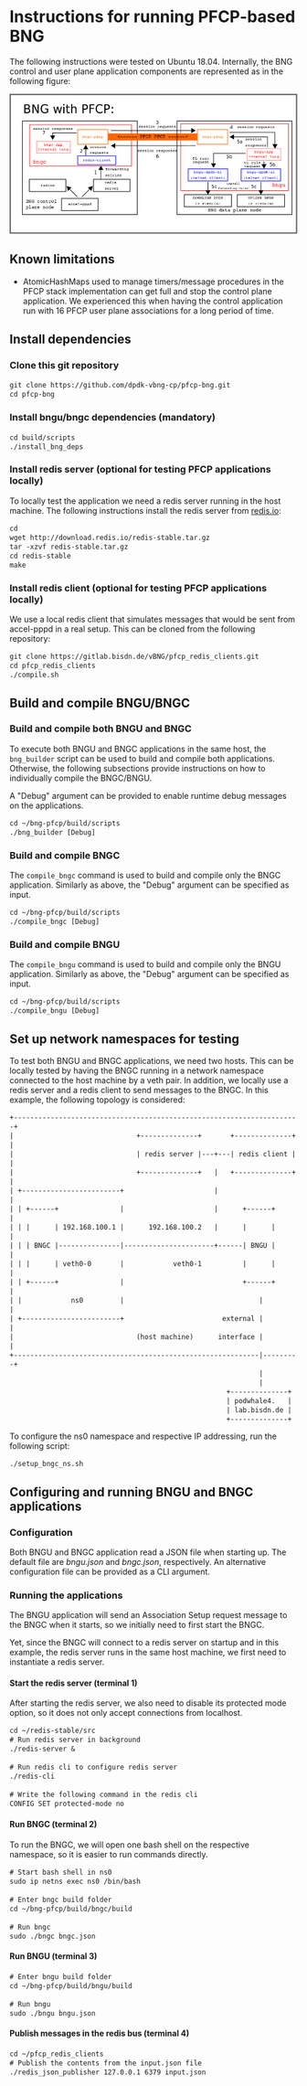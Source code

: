 # Instructions for running PFCP-based BNG

The following instructions were tested on Ubuntu 18.04. Internally, the BNG control and user plane application components are represented as in the following figure:

![bng-pfcp-architecture](vbng-pfcp-v3.png)

## Known limitations

* AtomicHashMaps used to manage timers/message procedures in the PFCP stack implementation can get full and stop the control plane application. We experienced this when having the control application run with 16 PFCP user plane associations for a long period of time.

## Install dependencies

### Clone this git repository

```
git clone https://github.com/dpdk-vbng-cp/pfcp-bng.git
cd pfcp-bng
```

### Install bngu/bngc dependencies (mandatory)

```
cd build/scripts
./install_bng_deps
```

### Install redis server (optional for testing PFCP applications locally)

To locally test the application we need a redis server running in the host machine. The following instructions install the redis server from [redis.io](https://redis.io/):

```
cd
wget http://download.redis.io/redis-stable.tar.gz
tar -xzvf redis-stable.tar.gz
cd redis-stable
make
```

### Install redis client (optional for testing PFCP applications locally)

We use a local redis client that simulates messages that would be sent from accel-pppd in a real setup. This can be cloned from the following repository:

```
git clone https://gitlab.bisdn.de/vBNG/pfcp_redis_clients.git
cd pfcp_redis_clients
./compile.sh
```

## Build and compile BNGU/BNGC

### Build and compile both BNGU and BNGC

To execute both BNGU and BNGC applications in the same host, the `bng_builder` script can be used to build and compile both applications. Otherwise, the following subsections provide instructions on how to individually compile the BNGC/BNGU.

A "Debug" argument can be provided to enable runtime debug messages on the applications.

```
cd ~/bng-pfcp/build/scripts
./bng_builder [Debug]
```

### Build and compile BNGC

The `compile_bngc` command is used to build and compile only the BNGC application. Similarly as above, the "Debug" argument can be specified as input.

```
cd ~/bng-pfcp/build/scripts
./compile_bngc [Debug]
```

### Build and compile BNGU

The `compile_bngu` command is used to build and compile only the BNGU application. Similarly as above, the "Debug" argument can be specified as input.

```
cd ~/bng-pfcp/build/scripts
./compile_bngu [Debug]
```

## Set up network namespaces for testing

To test both BNGU and BNGC applications, we need two hosts. This can be locally tested by having the BNGC running in a network namespace connected to the host machine by a veth pair. In addition, we locally use a redis server and a redis client to send messages to the BNGC. In this example, the following topology is considered:

```
+----------------------------------------------------------------------+
|                              +--------------+       +--------------+ |
|                              | redis server |---+---| redis client | |
|                              +--------------+   |   +--------------+ |
| +------------------------+                      |                    |
| | +------+               |                      |      +------+      |
| | |      | 192.168.100.1 |      192.168.100.2   |      |      |      |
| | | BNGC |---------------|----------------------+------| BNGU |      |
| | |      | veth0-0       |            veth0-1          |      |      |
| | +------+               |                             +------+      |
| |            ns0         |                                 |         |
| +------------------------+                        external |         |
|                              (host machine)      interface |         |
+------------------------------------------------------------|---------+
                                                             |
                                                             |
                                                     +--------------+
                                                     | podwhale4.   |
                                                     | lab.bisdn.de |
                                                     +--------------+
```

To configure the ns0 namespace and respective IP addressing, run the following script:

```
./setup_bngc_ns.sh
```

## Configuring and running BNGU and BNGC applications

### Configuration

Both BNGU and BNGC application read a JSON file when starting up. The default file are *bngu.json* and *bngc.json*, respectively. An alternative configuration file can be provided as a CLI argument.

### Running the applications

The BNGU application will send an Association Setup request message to the BNGC when it starts, so we initially need to first start the BNGC.

Yet, since the BNGC will connect to a redis server on startup and in this example, the redis server runs in the same host machine, we first need to instantiate a redis server.

#### Start the redis server (terminal 1)

After starting the redis server, we also need to disable its protected mode option, so it does not only accept connections from localhost.

```
cd ~/redis-stable/src
# Run redis server in background
./redis-server &

# Run redis cli to configure redis server
./redis-cli

# Write the following command in the redis cli
CONFIG SET protected-mode no
```

#### Run BNGC (terminal 2)

To run the BNGC, we will open one bash shell on the respective namespace, so it is easier to run commands directly.

```
# Start bash shell in ns0
sudo ip netns exec ns0 /bin/bash

# Enter bngc build folder
cd ~/bng-pfcp/build/bngc/build

# Run bngc
sudo ./bngc bngc.json
```


#### Run BNGU (terminal 3)

```
# Enter bngu build folder
cd ~/bng-pfcp/build/bngu/build

# Run bngu
sudo ./bngu bngu.json

```

#### Publish messages in the redis bus (terminal 4)

```
cd ~/pfcp_redis_clients
# Publish the contents from the input.json file
./redis_json_publisher 127.0.0.1 6379 input.json
```
